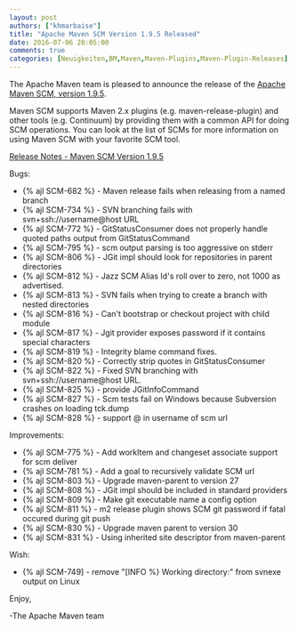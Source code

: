 ```yaml
---
layout: post
authors: ["khmarbaise"]
title: "Apache Maven SCM Version 1.9.5 Released"
date: 2016-07-06 20:05:00
comments: true
categories: [Neuigkeiten,BM,Maven,Maven-Plugins,Maven-Plugin-Releases]
---
```

The Apache Maven team is pleased to announce the release of the 
[Apache Maven SCM, version 1.9.5](http://maven.apache.org/scm/).

Maven SCM supports Maven 2.x plugins (e.g. maven-release-plugin) and other
tools (e.g. Continuum) by providing them with a common API for doing SCM
operations. You can look at the list of SCMs for more information on using
Maven SCM with your favorite SCM tool.

<!-- more -->

[Release Notes - Maven SCM Version 1.9.5](https://issues.apache.org/jira/secure/ReleaseNote.jspa?projectId=12317828&version=12331366)


Bugs:

 * {% ajl SCM-682 %} - Maven release fails when releasing from a named branch
 * {% ajl SCM-734 %} - SVN branching fails with svn+ssh://username@host URL
 * {% ajl SCM-772 %} - GitStatusConsumer does not properly handle quoted paths output from GitStatusCommand
 * {% ajl SCM-795 %} - scm output parsing is too aggressive on stderr
 * {% ajl SCM-806 %} - JGit impl should look for repositories in parent directories
 * {% ajl SCM-812 %} - Jazz SCM Alias Id's roll over to zero, not 1000 as advertised.
 * {% ajl SCM-813 %} - SVN fails when trying to create a branch with nested directories
 * {% ajl SCM-816 %} - Can't bootstrap or checkout project with child module
 * {% ajl SCM-817 %} - Jgit provider exposes password if it contains special characters
 * {% ajl SCM-819 %} - Integrity blame command fixes.
 * {% ajl SCM-820 %} - Correctly strip quotes in GitStatusConsumer
 * {% ajl SCM-822 %} - Fixed SVN branching with svn+ssh://username@host URL.
 * {% ajl SCM-825 %} - provide JGitInfoCommand
 * {% ajl SCM-827 %} - Scm tests fail on Windows because Subversion crashes on loading tck.dump
 * {% ajl SCM-828 %} - support @ in username of scm url

Improvements:

 * {% ajl SCM-775 %} - Add workItem and changeset associate support for scm deliver
 * {% ajl SCM-781 %} - Add a goal to recursively validate SCM url
 * {% ajl SCM-803 %} - Upgrade maven-parent to version 27
 * {% ajl SCM-808 %} - JGit impl should be included in standard providers
 * {% ajl SCM-809 %} - Make git executable name a config option
 * {% ajl SCM-811 %} - m2 release plugin shows SCM git password if fatal occured during git push
 * {% ajl SCM-830 %} - Upgrade maven parent to version 30
 * {% ajl SCM-831 %} - Using inherited site descriptor from maven-parent

Wish:

 * {% ajl SCM-749] - remove "[INFO %} Working directory:" from svnexe output on Linux 




Enjoy,

-The Apache Maven team

